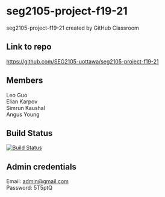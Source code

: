 # seg2105-project-f19-21
seg2105-project-f19-21 created by GitHub Classroom

## Link to repo ##
https://github.com/SEG2105-uottawa/seg2105-project-f19-21

## Members ##
Leo Guo<br />
Elian Karpov<br />
Simrun Kaushal<br />
Angus Young<br />

## Build Status ##

[![Build Status](https://circleci.com/gh/SEG2105-uottawa/seg2105-project-f19-21.png?circle-token=b6a1d449c367d5dc1adf7d3cbcdf78f967b1cae3)](https://circleci.com/gh/SEG2105-uottawa/seg2105-project-f19-21)


## Admin credentials ##
Email: admin@gmail.com<br />
Password: 5T5ptQ

